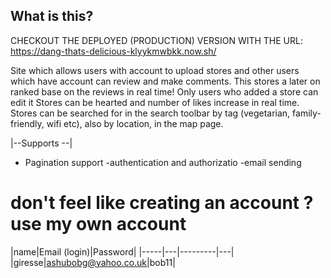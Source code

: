 ## What is this?
 CHECKOUT THE DEPLOYED (PRODUCTION) VERSION WITH THE URL:  https://dang-thats-delicious-klyykmwbkk.now.sh/
 

Site which allows users with account to upload stores and other users which have account can review and make comments. 
This stores a later on ranked base on the reviews in real time!
Only users who added a store can edit it
Stores can be hearted and number of likes increase in real time.
Stores can be searched for in the search toolbar by tag (vegetarian, family-friendly, wifi etc), also by location, in the map page.


|--Supports --|
- Pagination support
-authentication and authorizatio
-email sending




# don't feel like creating an account ? use my own account

|name|Email (login)|Password|
|-----|---|---------|---|
 |giresse|ashubobg@yahoo.co.uk|bob11|
 




